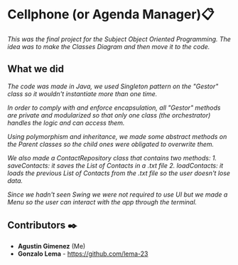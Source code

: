 # Cellphone (or Agenda Manager)📋

_This was the final project for the Subject Object Oriented Programming.
The idea was to make the Classes Diagram and then move it to the code._

## What we did 

_The code was made in Java, we used Singleton pattern on the "Gestor" class so it wouldn't instantiate more than one time._

_In order to comply with and enforce encapsulation, all "Gestor" methods are private and modularized so that only one class (the orchestrator) handles the logic and can access them._

_Using polymorphism and inheritance, we made some abstract methods on the Parent classes so the child ones were obligated to overwrite them._

_We also made a ContactRepository class that contains two methods:
    1. saveContacts: it saves the List of Contacts in a .txt file
    2. loadContacts: it loads the previous List of Contacts from the .txt file so the user doesn't lose data._
    
_Since we hadn't seen Swing we were not required to use UI but we made a Menu so the user can interact with the app through the terminal._

## Contributors ✒️

- **Agustin Gimenez** (Me)
- **Gonzalo Lema** - https://github.com/lema-23
